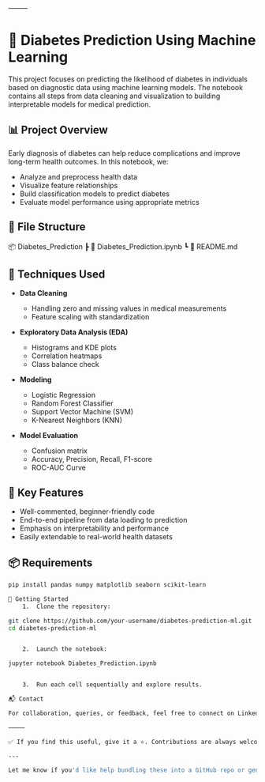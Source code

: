 

⸻


# 🧬 Diabetes Prediction Using Machine Learning

This project focuses on predicting the likelihood of diabetes in individuals based on diagnostic data using machine learning models. The notebook contains all steps from data cleaning and visualization to building interpretable models for medical prediction.

## 📊 Project Overview

Early diagnosis of diabetes can help reduce complications and improve long-term health outcomes. In this notebook, we:

- Analyze and preprocess health data
- Visualize feature relationships
- Build classification models to predict diabetes
- Evaluate model performance using appropriate metrics

## 📁 File Structure

📦 Diabetes_Prediction
┣ 📄 Diabetes_Prediction.ipynb
┗ 📄 README.md

## 🧠 Techniques Used

- **Data Cleaning**
  - Handling zero and missing values in medical measurements
  - Feature scaling with standardization

- **Exploratory Data Analysis (EDA)**
  - Histograms and KDE plots
  - Correlation heatmaps
  - Class balance check

- **Modeling**
  - Logistic Regression
  - Random Forest Classifier
  - Support Vector Machine (SVM)
  - K-Nearest Neighbors (KNN)

- **Model Evaluation**
  - Confusion matrix
  - Accuracy, Precision, Recall, F1-score
  - ROC-AUC Curve

## 📌 Key Features

- Well-commented, beginner-friendly code
- End-to-end pipeline from data loading to prediction
- Emphasis on interpretability and performance
- Easily extendable to real-world health datasets

## 📦 Requirements

```bash
pip install pandas numpy matplotlib seaborn scikit-learn

🚀 Getting Started
	1.	Clone the repository:

git clone https://github.com/your-username/diabetes-prediction-ml.git
cd diabetes-prediction-ml


	2.	Launch the notebook:

jupyter notebook Diabetes_Prediction.ipynb


	3.	Run each cell sequentially and explore results.

📬 Contact

For collaboration, queries, or feedback, feel free to connect on LinkedIn.

⸻

✅ If you find this useful, give it a ⭐️. Contributions are always welcome!

---

Let me know if you'd like help bundling these into a GitHub repo or generating the `.md` file directly.
